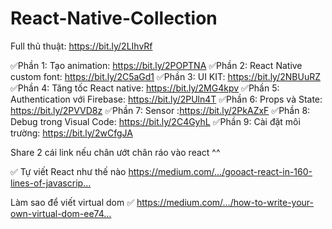 # React-Native-Collection

Full thủ thuật: https://bit.ly/2LIhvRf

✅Phần 1: Tạo animation: https://bit.ly/2POPTNA
✅Phần 2: React Native custom font: https://bit.ly/2C5aGd1
✅Phần 3: UI KIT: https://bit.ly/2NBUuRZ
✅Phần 4: Tăng tốc React native: https://bit.ly/2MG4kpv
✅Phần 5: Authentication với Firebase: https://bit.ly/2PUln4T
✅Phần 6: Props và State: https://bit.ly/2PVVD8z
✅Phần 7: Sensor :https://bit.ly/2PkAZxF
✅Phần 8: Debug trong Visual Code: https://bit.ly/2C4GyhL
✅Phần 9: Cài đặt môi trường: https://bit.ly/2wCfgJA


Share 2 cái link nếu chân ướt chân ráo vào react ^^

✅ Tự viết React như thế nào
https://medium.com/…/gooact-react-in-160-lines-of-javascrip…

Làm sao để viết virtual dom
✅ https://medium.com/…/how-to-write-your-own-virtual-dom-ee74…
